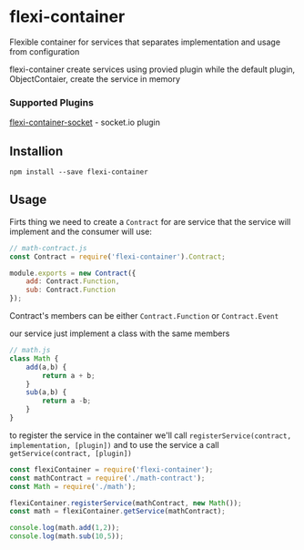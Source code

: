 # flexi-container
Flexible container for services that separates implementation and usage from configuration

flexi-container create services using provied plugin while the default plugin, ObjectContaier, create the service in memory
### Supported Plugins
[flexi-container-socket](https://github.com/nyccyn/flexi-container-socket) - socket.io plugin

## Installion
`npm install --save flexi-container`

## Usage
Firts thing we need to create a `Contract` for are service that the service will implement and the consumer will use:
```javascript
// math-contract.js
const Contract = require('flexi-container').Contract;

module.exports = new Contract({
    add: Contract.Function,
    sub: Contract.Function
});
```

Contract's members can be either `Contract.Function` or `Contract.Event`

our service just implement a class with the same members
```javascript
// math.js
class Math {
    add(a,b) {
        return a + b;
    }
    sub(a,b) {
        return a -b;
    }
}
```
to register the service in the container we'll call `registerService(contract, implementation, [plugin])` and to use the service a call `getService(contract, [plugin])`
```javascript
const flexiContainer = require('flexi-container');
const mathContract = require('./math-contract');
const Math = require('./math');

flexiContainer.registerService(mathContract, new Math());
const math = flexiContainer.getService(mathContract);

console.log(math.add(1,2));
console.log(math.sub(10,5));
```